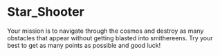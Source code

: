 # Star_Shooter
Your mission is to navigate through the cosmos and destroy as many obstacles that appear without getting blasted into smithereens. Try your best to get as many points as possible and good luck!
